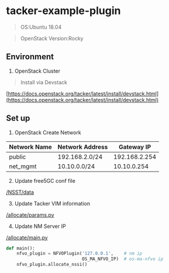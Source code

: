 # tacker-example-plugin
> OS:Ubuntu 18.04

> OpenStack Version:Rocky

## Environment
1. OpenStack Cluster
> Install via Devstack

[https://docs.openstack.org/tacker/latest/install/devstack.html](https://docs.openstack.org/tacker/latest/install/devstack.html)

## Set up
1. OpenStack Create Network

| Network Name | Network Address |   Gateway IP  |
|--------------|-----------------|---------------|
|    public    |  192.168.2.0/24 | 192.168.2.254 |
|    net_mgmt  |  10.10.0.0/24   | 10.10.0.254   |

2. Update free5GC conf file

[/NSST/data](https://github.com/free5gmano/tacker-example-plugin/tree/master/NSST/data)

3. Update Tacker VIM information

[/allocate/params.py](/allocate/params.py)

4. Update NM Server IP

[/allocate/main.py](/allocate/main.py)

```python
def main():
    nfvo_plugin = NFVOPlugin('127.0.0.1',    # nm ip
                             OS_MA_NFVO_IP)  # os-ma-nfvo ip
    nfvo_plugin.allocate_nssi()
```
